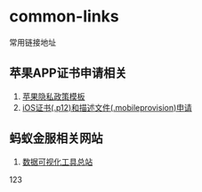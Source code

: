 # common-links
常用链接地址

## 苹果APP证书申请相关
1. [苹果隐私政策模板](http://blog.applicationloader.net/blog/zh/2216.html)
2. [iOS证书(.p12)和描述文件(.mobileprovision)申请](https://ask.dcloud.net.cn/article/152)

## 蚂蚁金服相关网站
1. [数据可视化工具总站](https://antv.vision/zh)

123
 